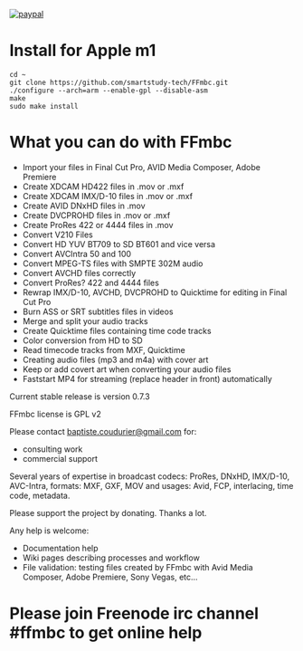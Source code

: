 
[![paypal](https://www.paypalobjects.com/en_US/i/btn/btn_donateCC_LG.gif)](https://www.paypal.com/cgi-bin/webscr?cmd=_s-xclick&hosted_button_id=YZXVPDXN68FDG)

# Install for Apple m1
```
cd ~
git clone https://github.com/smartstudy-tech/FFmbc.git
./configure --arch=arm --enable-gpl --disable-asm
make
sudo make install
```

# What you can do with FFmbc #

- Import your files in Final Cut Pro, AVID Media Composer, Adobe Premiere
- Create XDCAM HD422 files in .mov or .mxf
- Create XDCAM IMX/D-10 files in .mov or .mxf
- Create AVID DNxHD files in .mov
- Create DVCPROHD files in .mov or .mxf
- Create ProRes 422 or 4444 files in .mov
- Convert V210 Files
- Convert HD YUV BT709 to SD BT601 and vice versa
- Convert AVCIntra 50 and 100
- Convert MPEG-TS files with SMPTE 302M audio
- Convert AVCHD files correctly
- Convert ProRes? 422 and 4444 files
- Rewrap IMX/D-10, AVCHD, DVCPROHD to Quicktime for editing in Final Cut Pro
- Burn ASS or SRT subtitles files in videos
- Merge and split your audio tracks
- Create Quicktime files containing time code tracks
- Color conversion from HD to SD
- Read timecode tracks from MXF, Quicktime
- Creating audio files (mp3 and m4a) with cover art
- Keep or add covert art when converting your audio files
- Faststart MP4 for streaming (replace header in front) automatically

Current stable release is version 0.7.3

FFmbc license is GPL v2

Please contact baptiste.coudurier@gmail.com for:
 - consulting work
 - commercial support

Several years of expertise in broadcast codecs: ProRes, DNxHD, IMX/D-10, AVC-Intra, formats: MXF, GXF, MOV and usages: Avid, FCP, interlacing, time code, metadata.

Please support the project by donating. Thanks a lot.

Any help is welcome:
- Documentation help
- Wiki pages describing processes and workflow
- File validation: testing files created by FFmbc with Avid Media Composer, Adobe Premiere, Sony Vegas, etc...

# Please join Freenode irc channel #ffmbc to get online help #
